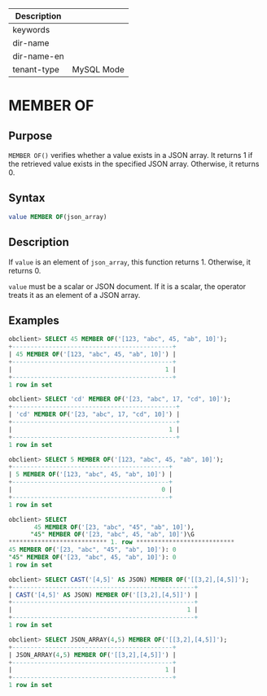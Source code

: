 | Description   |                 |
|---------------|-----------------|
| keywords      |                 |
| dir-name      |                 |
| dir-name-en   |                 |
| tenant-type   | MySQL Mode      |

# MEMBER OF

## Purpose

`MEMBER OF()` verifies whether a value exists in a JSON array. It returns 1 if the retrieved value exists in the specified JSON array. Otherwise, it returns 0.

## Syntax

```sql
value MEMBER OF(json_array)
```

## Description

If `value` is an element of `json_array`, this function returns 1. Otherwise, it returns 0.

`value` must be a scalar or JSON document. If it is a scalar, the operator treats it as an element of a JSON array.

## Examples

```sql
obclient> SELECT 45 MEMBER OF('[123, "abc", 45, "ab", 10]');
+--------------------------------------------+
| 45 MEMBER OF('[123, "abc", 45, "ab", 10]') |
+--------------------------------------------+
|                                          1 |
+--------------------------------------------+
1 row in set

obclient> SELECT 'cd' MEMBER OF('[23, "abc", 17, "cd", 10]');
+---------------------------------------------+
| 'cd' MEMBER OF('[23, "abc", 17, "cd", 10]') |
+---------------------------------------------+
|                                           1 |
+---------------------------------------------+
1 row in set

obclient> SELECT 5 MEMBER OF('[123, "abc", 45, "ab", 10]');
+-------------------------------------------+
| 5 MEMBER OF('[123, "abc", 45, "ab", 10]') |
+-------------------------------------------+
|                                         0 |
+-------------------------------------------+
1 row in set

obclient> SELECT
       45 MEMBER OF('[23, "abc", "45", "ab", 10]'),
      "45" MEMBER OF('[23, "abc", 45, "ab", 10]')\G
*************************** 1. row ***************************
45 MEMBER OF('[23, "abc", "45", "ab", 10]'): 0
"45" MEMBER OF('[23, "abc", 45, "ab", 10]'): 0
1 row in set

obclient> SELECT CAST('[4,5]' AS JSON) MEMBER OF('[[3,2],[4,5]]');
+--------------------------------------------------+
| CAST('[4,5]' AS JSON) MEMBER OF('[[3,2],[4,5]]') |
+--------------------------------------------------+
|                                                1 |
+--------------------------------------------------+
1 row in set

obclient> SELECT JSON_ARRAY(4,5) MEMBER OF('[[3,2],[4,5]]');
+--------------------------------------------+
| JSON_ARRAY(4,5) MEMBER OF('[[3,2],[4,5]]') |
+--------------------------------------------+
|                                          1 |
+--------------------------------------------+
1 row in set
```
